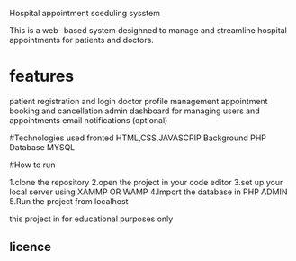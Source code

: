 Hospital appointment sceduling sysstem

This is a  web- based system desighned to manage and streamline hospital 
appointments for patients and doctors.

# features
patient registration and login
doctor profile management
appointment booking and cancellation
admin dashboard for managing users and appointments
email notifications (optional)

#Technologies used
fronted HTML,CSS,JAVASCRIP
Background PHP
Database   MYSQL

#How to run 

1.clone the repository
2.open the project in your code editor
3.set up your local server using XAMMP OR WAMP
4.Import the database in PHP ADMIN
5.Run the project from localhost


this project in for educational purposes only

## licence




